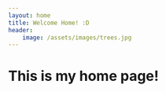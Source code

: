```yaml
---
layout: home
title: Welcome Home! :D 
header:
    image: /assets/images/trees.jpg
---
```


# This is my home page!